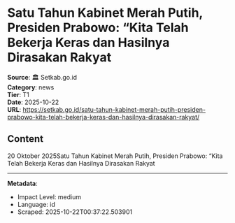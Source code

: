 # Satu Tahun Kabinet Merah Putih, Presiden Prabowo: “Kita Telah Bekerja Keras dan Hasilnya Dirasakan Rakyat

**Source**: 🏛️ Setkab.go.id  
**Category**: news  
**Tier**: T1  
**Date**: 2025-10-22  
**URL**: https://setkab.go.id/satu-tahun-kabinet-merah-putih-presiden-prabowo-kita-telah-bekerja-keras-dan-hasilnya-dirasakan-rakyat/

## Content

20 Oktober 2025Satu Tahun Kabinet Merah Putih, Presiden Prabowo: “Kita Telah Bekerja Keras dan Hasilnya Dirasakan Rakyat

---

**Metadata**:
- Impact Level: medium
- Language: id
- Scraped: 2025-10-22T00:37:22.503901
